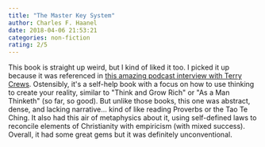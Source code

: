 ```yaml
---
title: "The Master Key System"
author: Charles F. Haanel
date: 2018-04-06 21:53:21
categories: non-fiction
rating: 2/5
---
```


This book is straight up weird, but I kind of liked it too. I picked it up because it was referenced in [this amazing podcast interview with Terry Crews](https://www.youtube.com/watch?v=Sw4nhhSr58k). Ostensibly, it's a self-help book with a focus on how to use thinking to create your reality, similar to "Think and Grow Rich" or "As a Man Thinketh" (so far, so good). But unlike those books, this one was abstract, dense, and lacking narrative... kind of like reading Proverbs or the Tao Te Ching. It also had this air of metaphysics about it, using self-defined laws to reconcile elements of Christianity with empiricism (with mixed success). Overall, it had some great gems but it was definitely unconventional.
